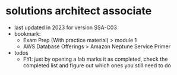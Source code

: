 # solutions architect associate

- last updated in 2023 for version SSA-C03
- bookmark:
  - Exam Prep (With practice material) > module 1
  - AWS Database Offerings > Amazon Neptune Service Primer
- todos
  - FYI: just by opening a lab marks it as completed, check the completed list and figure out which ones you still need to do
